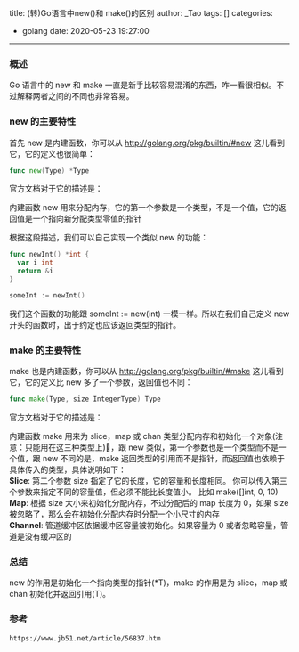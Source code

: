 title: (转)Go语言中new()和 make()的区别
author: _Tao
tags: []
categories:
  - golang
date: 2020-05-23 19:27:00
---
### 概述
Go 语言中的 new 和 make 一直是新手比较容易混淆的东西，咋一看很相似。不过解释两者之间的不同也非常容易。

### new 的主要特性
首先 new 是内建函数，你可以从 http://golang.org/pkg/builtin/#new 这儿看到它，它的定义也很简单：
```go
func new(Type) *Type
```
官方文档对于它的描述是：
>   
内建函数 new 用来分配内存，它的第一个参数是一个类型，不是一个值，它的返回值是一个指向新分配类型零值的指针

根据这段描述，我们可以自己实现一个类似 new 的功能：
```go
func newInt() *int {
  var i int
  return &i
}

someInt := newInt()
```
我们这个函数的功能跟 someInt := new(int) 一模一样。所以在我们自己定义 new 开头的函数时，出于约定也应该返回类型的指针。

<!-- more -->

### make 的主要特性
make 也是内建函数，你可以从 http://golang.org/pkg/builtin/#make 这儿看到它，它的定义比 new 多了一个参数，返回值也不同：
```go
func make(Type, size IntegerType) Type
```
官方文档对于它的描述是：
>   
内建函数 make 用来为 slice，map 或 chan 类型分配内存和初始化一个对象(注意：只能用在这三种类型上)，跟 new 类似，第一个参数也是一个类型而不是一个值，跟 new 不同的是，make 返回类型的引用而不是指针，而返回值也依赖于具体传入的类型，具体说明如下：<br/>
<b>Slice</b>: 第二个参数 size 指定了它的长度，它的容量和长度相同。
你可以传入第三个参数来指定不同的容量值，但必须不能比长度值小。
比如 make([]int, 0, 10)<br/>
<b>Map</b>: 根据 size 大小来初始化分配内存，不过分配后的 map 长度为 0，如果 size 被忽略了，那么会在初始化分配内存时分配一个小尺寸的内存<br/>
<b>Channel</b>: 管道缓冲区依据缓冲区容量被初始化。如果容量为 0 或者忽略容量，管道是没有缓冲区的<br/>

### 总结
new 的作用是初始化一个指向类型的指针(*T)，make 的作用是为 slice，map 或 chan 初始化并返回引用(T)。

### 参考
```html
https://www.jb51.net/article/56837.htm
```